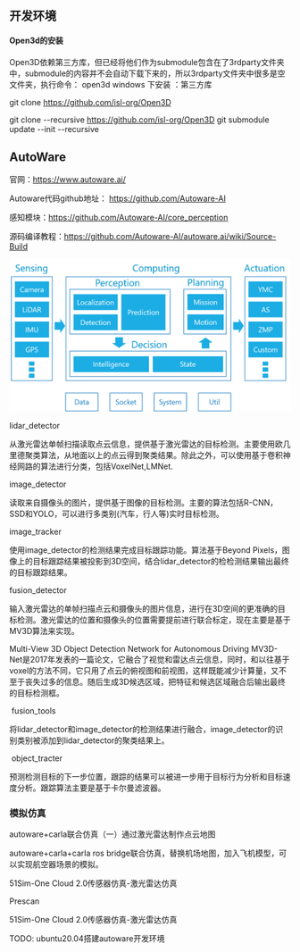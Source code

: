 <!--
 * @Author: your name
 * @Date: 2022-03-23 09:08:11
 * @LastEditTime: 2022-04-02 12:02:21
 * @LastEditors: Please set LastEditors
 * @Description: 打开koroFileHeader查看配置 进行设置: https://github.com/OBKoro1/koro1FileHeader/wiki/%E9%85%8D%E7%BD%AE
 * @FilePath: \LearningNote\git submodule update --init --recursive.md
-->
## 开发环境
#### Open3d的安装
Open3D依赖第三方库，但已经将他们作为submodule包含在了3rdparty文件夹中，submodule的内容并不会自动下载下来的，所以3rdparty文件夹中很多是空文件夹，执行命令：
open3d windows 下安装 ：第三方库

git clone https://github.com/isl-org/Open3D

git clone --recursive https://github.com/isl-org/Open3D
git submodule update --init --recursive



## AutoWare 


官网：https://www.autoware.ai/

Autoware代码github地址： https://github.com/Autoware-AI

感知模块：https://github.com/Autoware-AI/core_perception

源码编译教程：https://github.com/Autoware-AI/autoware.ai/wiki/Source-Build


![avatar](autoware.png)


lidar_detector

从激光雷达单帧扫描读取点云信息，提供基于激光雷达的目标检测。主要使用欧几里德聚类算法，从地面以上的点云得到聚类结果。除此之外，可以使用基于卷积神经网路的算法进行分类，包括VoxelNet,LMNet.

image_detector

读取来自摄像头的图片，提供基于图像的目标检测。主要的算法包括R-CNN，SSD和YOLO，可以进行多类别(汽车，行人等)实时目标检测。

image_tracker

使用image_detector的检测结果完成目标跟踪功能。算法基于Beyond Pixels，图像上的目标跟踪结果被投影到3D空间，结合lidar_detector的检检测结果输出最终的目标跟踪结果。

fusion_detector

输入激光雷达的单帧扫描点云和摄像头的图片信息，进行在3D空间的更准确的目标检测。激光雷达的位置和摄像头的位置需要提前进行联合标定，现在主要是基于MV3D算法来实现。


Multi-View 3D Object Detection Network for Autonomous Driving
MV3D-Net是2017年发表的一篇论文，它融合了视觉和雷达点云信息，同时，和以往基于voxel的方法不同，它只用了点云的俯视图和前视图，这样既能减少计算量，又不至于丧失过多的信息。随后生成3D候选区域，把特征和候选区域融合后输出最终的目标检测框。



 fusion_tools

将lidar_detector和image_detector的检测结果进行融合，image_detector的识别类别被添加到lidar_detector的聚类结果上。

 object_tracter

预测检测目标的下一步位置，跟踪的结果可以被进一步用于目标行为分析和目标速度分析。跟踪算法主要是基于卡尔曼滤波器。 


### 模拟仿真

autoware+carla联合仿真（一）通过激光雷达制作点云地图

autoware+carla+carla ros bridge联合仿真，替换机场地图，加入飞机模型，可以实现航空器场景的模拟。


51Sim-One Cloud 2.0传感器仿真-激光雷达仿真

Prescan

51Sim-One Cloud 2.0传感器仿真-激光雷达仿真

TODO:
ubuntu20.04搭建autoware开发环境




